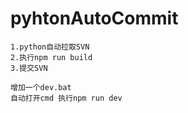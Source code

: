 # pyhtonAutoCommit
```
1.python自动拉取SVN
2.执行npm run build
3.提交SVN

增加一个dev.bat
自动打开cmd 执行npm run dev
```
